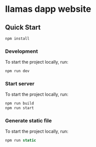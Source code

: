 # llamas dapp website

## Quick Start

```javascript
npm install
```

### Development

To start the project locally, run:

```javascript
npm run dev
```

### Start server

To start the project locally, run:

```javascript
npm run build
npm run start
```

### Generate static file

To start the project locally, run:

```javascript
npm run static
```
